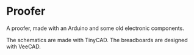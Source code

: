 # Proofer

A proofer, made with an Arduino and some old electronic components.

The schematics are made with TinyCAD. The breadboards are designed with VeeCAD.
